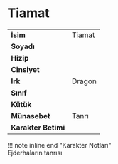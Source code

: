 # Tiamat   
|  |  |  
|---|---|  
| **İsim** | Tiamat |  
| **Soyadı** |  |  
| **Hizip** |  |  
| **Cinsiyet** |  |  
| **Irk** | Dragon |  
| **Sınıf** |  |  
| **Kütük** |  |  
| **Münasebet** | Tanrı |  
| **Karakter Betimi** |  |  
  
  
!!! note inline end "Karakter Notları"  
	Ejderhaların tanrısı  
	  
	  
	